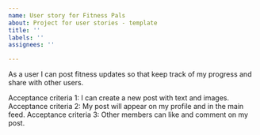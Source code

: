 ```yaml
---
name: User story for Fitness Pals
about: Project for user stories - template
title: ''
labels: ''
assignees: ''

---
```


As a user I can post fitness updates so that keep track of my progress and share with other users. 

Acceptance criteria 1: I can create a new post with text and images.
Acceptance criteria 2: My post will appear on my profile and in the main feed.
Acceptance criteria 3: Other members can like and comment on my post.
